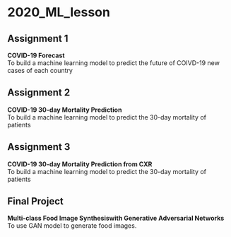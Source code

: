 # 2020_ML_lesson

## Assignment 1
**COVID-19 Forecast</br>**
To build a machine learning model to predict the future of COIVD-19 new cases of each country

## Assignment 2
**COVID-19 30-day Mortality Prediction</br>**
To build a machine learning model to predict the 30-day mortality of patients


## Assignment 3
**COVID-19 30-day Mortality Prediction from CXR</br>**
To build a machine learning model to predict the 30-day mortality of patients

## Final Project
**Multi-class Food Image Synthesiswith Generative Adversarial Networks</br>**
To use GAN model to generate food images.
